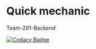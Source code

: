 # Quick mechanic

Team-291-Backend

[![Codacy Badge](https://api.codacy.com/project/badge/Grade/0f431f9d67854c3ea59f3010d7f7b383)](https://app.codacy.com/gh/BuildForSDGCohort2/Team-291-Backend?utm_source=github.com&utm_medium=referral&utm_content=BuildForSDGCohort2/Team-291-Backend&utm_campaign=Badge_Grade_Settings)
